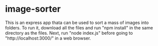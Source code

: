 # image-sorter
This is an express app thata can be used to sort a mass of images into folders.
To run it, download all the files and run "npm install" in the same directory as the files.
Next, run "node index.js" before going to "http://localhost:3000/" in a web browser.
